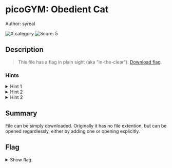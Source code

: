 # picoGYM: Obedient Cat

Author: syreal

![X category](https://img.shields.io/badge/category-General_Skills-red.svg)
![Score: 5](https://img.shields.io/badge/Score-5-brightgreen.svg)

## Description
> This file has a flag in plain sight (aka "in-the-clear"). [Download flag](https://mercury.picoctf.net/static/33996e32dce022205a6a36f69aba56f0/flag).

<!--Artifact Files:
* [Artifact1]()
* [Artifact2]()
-->

### Hints

<details>
<summary>Hint 1</summary>
Any hints about entering a command into the Terminal (such as the next one), will start with a '$'... everything after the dollar sign will be typed (or copy and pasted) into your Terminal.
</details>

<details>
<summary>Hint 2</summary>
To get the file accessible in your shell, enter the following in the Terminal prompt:

```sh
$ wget https://mercury.picoctf.net/static/33996e32dce022205a6a36f69aba56f0/flag
```
</details>

<details>
<summary>Hint 2</summary>

```sh
$ man cat
```

</details>

## Summary

File can be simply downloaded. Originally it has no file extention, but can be opened regardlessly, either by adding one or opening explicitly.

## Flag

<details><summary>Show flag</summary>

```
picoCTF{s4n1ty_v3r1f13d_2aa22101}
```

</details>
